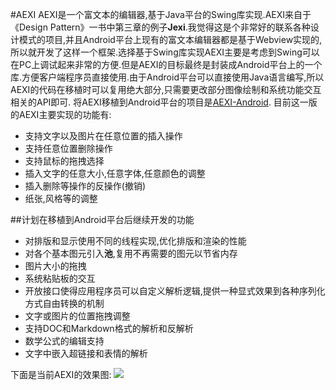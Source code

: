 #AEXI
AEXI是一个富文本的编辑器,基于Java平台的Swing库实现.AEXI来自于《Design Pattern》一书中第三章的例子**Jexi**.我觉得这是个非常好的联系各种设计模式的项目,并且Android平台上现有的富文本编辑器都是基于Webview实现的,所以就开发了这样一个框架.选择基于Swing库实现AEXI主要是考虑到Swing可以在PC上调试起来非常的方便.但是AEXI的目标最终是封装成Android平台上的一个库.方便客户端程序员直接使用.由于Android平台可以直接使用Java语言编写,所以AEXI的代码在移植时可以复用绝大部分,只需要更改部分图像绘制和系统功能交互相关的API即可.
将AEXI移植到Android平台的项目是[AEXI-Android](https://github.com/androidfans/Aexi-Android).
目前这一版的AEXI主要实现的功能有:

* 支持文字以及图片在任意位置的插入操作
* 支持任意位置删除操作
* 支持鼠标的拖拽选择
* 插入文字的任意大小,任意字体,任意颜色的调整
* 插入删除等操作的反操作(撤销)
* 纸张,风格等的调整

##计划在移植到Android平台后继续开发的功能

* 对排版和显示使用不同的线程实现,优化排版和渲染的性能
* 对各个基本图元引入**池**,复用不再需要的图元以节省内存
* 图片大小的拖拽
* 系统粘贴板的交互
* 开放接口使得应用程序员可以自定义解析逻辑,提供一种显式效果到各种序列化方式自由转换的机制
* 文字或图片的位置拖拽调整
* 支持DOC和Markdown格式的解析和反解析
* 数学公式的编辑支持
* 文字中嵌入超链接和表情的解析

下面是当前AEXI的效果图:
![](http://7xntdm.com1.z0.glb.clouddn.com/AEXI-Swing.png)
